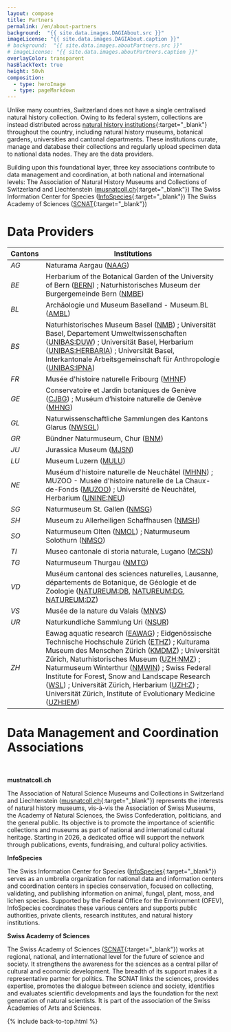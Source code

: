 ```yaml
---
layout: compose
title: Partners
permalink: /en/about-partners
background:  "{{ site.data.images.DAGIAbout.src }}"
imageLicense: "{{ site.data.images.DAGIAbout.caption }}"
# background:  "{{ site.data.images.aboutPartners.src }}"
# imageLicense: "{{ site.data.images.aboutPartners.caption }}"
overlayColor: transparent
hasBlackText: true
height: 50vh
composition:
  - type: heroImage
  - type: pageMarkdown
---
```


Unlike many countries, Switzerland does not have a single centralised natural history collection. Owing to its federal system, collections are instead distributed across [natural history institutions](/institution/search){:target="_blank"} throughout the country, including natural history museums, botanical gardens, universities and cantonal departments. These institutions curate, manage and database their collections and regularly upload specimen data to national data nodes. They are the data providers.
<br>

Building upon this foundational layer, three key associations contribute to data management and coordination, at both national and international levels:
The Association of Natural History Museums and Collections of Switzerland and Liechtenstein ([musnatcoll.ch](https://musnatcoll.ch/en){:target="_blank"})
The Swiss Information Center for Species ([InfoSpecies](https://www.infospecies.ch/fr/){:target="_blank"}) 
The Swiss Academy of Sciences ([SCNAT](https://scnat.ch/en){:target="_blank"})

# Data Providers

| Cantons | Institutions |
| ------- | ------------ |
| _AG_ | Naturama Aargau ([NAAG](/institution/a4e8fc5e-fb6c-4c08-b9f1-ef8724870e89)) |
| _BE_ | Herbarium of the Botanical Garden of the University of Bern ([BERN](/institution/f6abc948-1068-4d23-b165-701e8734c07e)) ; Naturhistorisches Museum der Burgergemeinde Bern ([NMBE](/institution/08ccd767-4afc-4023-ab55-7a7c34295e93)) |
| _BL_ | Archäologie und Museum Baselland - Museum.BL ([AMBL](/institution/58f0cf31-4c49-4568-87d5-60d51389230f)) |
| _BS_ | Naturhistorisches Museum Basel ([NMB](/institution/e772c6d6-bbc8-40c8-92e9-b74407e1f5bb)) ; Universität Basel, Departement Umweltwissenschaften ([UNIBAS:DUW](/institution/07f5d226-10ac-44cd-9c61-f13438cd8e79)) ; Universität Basel, Herbarium ([UNIBAS:HERBARIA](/institution/cc775ae7-70ec-4a4e-aeaa-2653708ca2ac)) ; Universität Basel, Interkantonale Arbeitsgemeinschaft für Anthropologie ([UNIBAS:IPNA](/institution/90070fe3-51ec-4a56-96be-cb6c00dd0ae2)) |
| _FR_ | Musée d'histoire naturelle Fribourg ([MHNF](/institution/d4ec3a19-8a63-4985-9966-e74d5d4c33b5)) |
| _GE_ | Conservatoire et Jardin botaniques de Genève ([CJBG](/institution/d200fcbc-972e-4488-bcb6-eaa47209148d)) ; Muséum d’histoire naturelle de Genève ([MHNG](/institution/8d572607-d32c-4477-8834-c9dbe76c57f9)) |
| _GL_ | Naturwissenschaftliche Sammlungen des Kantons Glarus ([NWSGL](/institution/b661a5a9-e227-4a75-9a93-25d1a11034c1)) |
| _GR_ | Bündner Naturmuseum, Chur ([BNM](/institution/0a76df5c-a78c-4ab8-8e0b-74fa19e8eadc)) |
| _JU_ | Jurassica Museum ([MJSN](/institution/07087f63-ad84-4603-8f17-e01037da89b0)) |
| _LU_ | Museum Luzern ([MULU](/institution/582f1eda-5673-4265-87ac-6a164cd8d193)) |
| _NE_ | Muséum d'histoire naturelle de Neuchâtel ([MHNN](/institution/01ef07f0-5502-4935-b00e-7657417b8dae)) ; MUZOO - Musée d'histoire naturelle de La Chaux-de-Fonds ([MUZOO](/institution/278f3403-ad9f-4c6b-b0d8-243a2935cc40)) ; Université de Neuchâtel, Herbarium ([UNINE:NEU](/institution/ee1fe2cc-fd6e-4bf6-a691-46518d806154)) |
| _SG_ | Naturmuseum St. Gallen ([NMSG](/institution/dcb3162a-9409-4785-a86a-fa6b9b805d1d)) |
| _SH_ | Museum zu Allerheiligen Schaffhausen ([NMSH](/institution/170b7cf5-9b5f-44e2-859b-39e23034aa48)) |
| _SO_ | Naturmuseum Olten ([NMOL](/institution/1236323a-0966-4380-9e87-c253056ac77e)) ; Naturmuseum Solothurn ([NMSO](/institution/9674bfd8-6070-4835-a88d-0c4c13fe7f55)) |
| _TI_ | Museo cantonale di storia naturale, Lugano ([MCSN](/institution/24ab1eae-4509-4433-afa7-d13fc5e25d04)) |
| _TG_ | Naturmuseum Thurgau ([NMTG](/institution/fa45db4d-69f0-455a-8359-3dd7d4f8fd87)) |
| _VD_ | Muséum cantonal des sciences naturelles, Lausanne, départements de Botanique, de Géologie et de Zoologie ([NATUREUM:DB](/institution/5183c521-f6ff-4f24-904e-7b715f22d92d), [NATUREUM:DG](/institution/9e597ef1-6ce0-4677-b311-014739a27603), [NATUREUM:DZ](/institution/3e879cad-48a9-428f-848d-1c0d1a6ba94b))  |
| _VS_ | Musée de la nature du Valais ([MNVS](/institution/da2b9a85-283c-45b4-9d1f-4a9e2884bdb8)) |
| _UR_ | Naturkundliche Sammlung Uri ([NSUR](/institution/2c521b92-4c8d-4fe6-990c-50d426708847)) |
| _ZH_ | Eawag aquatic research ([EAWAG](/institution/722c63ef-2ebe-4008-951f-62221ff15917)) ; Eidgenössische Technische Hochschule Zürich ([ETHZ](/institution/adee7883-8290-4050-b643-8e2816f92e9a)) ; Kulturama Museum des Menschen Zürich ([KMDMZ](/institution/b576469b-3679-4588-8505-c62c90ce8e8f)) ; Universität Zürich, Naturhistorisches Museum ([UZH:NMZ](/institution/d34bd63f-0472-419a-a13c-2c5430eb875d)) ; Naturmuseum Winterthur ([NMWIN](/institution/3ab4b761-c62f-4996-a6d8-ed1283fc161e)) ; Swiss Federal Institute for Forest, Snow and Landscape Research ([WSL](/institution/4863fe5a-e375-4770-978c-226201546980)) ; Universität Zürich, Herbarium ([UZH:Z](/institution/5b487a79-76ef-4615-93d9-f4ea25a40c33)) ; Universität Zürich, Institute of Evolutionary Medicine ([UZH:IEM](/institution/6bc72849-0b52-481b-a64f-4d7778469cdf)) |


# Data Management and Coordination Associations
<br>

**mustnatcoll.ch**

The Association of Natural Science Museums and Collections in Switzerland and Liechtenstein ([musnatcoll.ch](https://musnatcoll.ch/en){:target="_blank"}) represents the interests of natural history museums, vis-à-vis the Association of Swiss Museums, the Academy of Natural Sciences, the Swiss Confederation, politicians, and the general public. Its objective is to promote the importance of scientific collections and museums as part of national and international cultural heritage. Starting in 2026, a dedicated office will support the network through publications, events, fundraising, and cultural policy activities.


**InfoSpecies**

The Swiss Information Center for Species  ([InfoSpecies](https://www.infospecies.ch/fr/){:target="_blank"}) serves as an umbrella organization for national data and information centers and coordination centers in species conservation, focused on collecting, validating, and publishing information on animal, fungal, plant, moss, and lichen species. Supported by the Federal Office for the Environment (OFEV), InfoSpecies coordinates these various centers and supports public authorities, private clients, research institutes, and natural history institutions.


**Swiss Academy of Sciences**

The Swiss Academy of Sciences ([SCNAT](https://scnat.ch/en){:target="_blank"}) works at regional, national, and international level for the future of science and society. It strengthens the awareness for the sciences as a central pillar of cultural and economic development. The breadth of its support makes it a representative partner for politics. The SCNAT links the sciences, provides expertise, promotes the dialogue between science and society, identifies and evaluates scientific developments and lays the foundation for the next generation of natural scientists. It is part of the association of the Swiss Academies of Arts and Sciences.

{% include back-to-top.html %}
